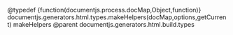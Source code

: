 @typedef {function(documentjs.process.docMap,Object,function)} documentjs.generators.html.types.makeHelpers(docMap,options,getCurrent) makeHelpers
@parent documentjs.generators.html.build.types